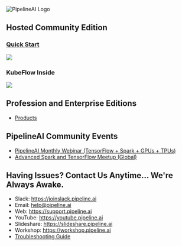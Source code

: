 ![PipelineAI Logo](https://pipeline.ai/assets/img/pipelineai.png)


## Hosted Community Edition

### [Quick Start](https://quickstart.pipeline.ai/community)

![](https://pipeline.ai/assets/img/pipelineai-dark-mode.png)

### KubeFlow Inside

![](https://pipeline.ai/assets/img/pipelineai-banner-kubecon.png)

## Profession and Enterprise Editions
* [Products](https://pipeline.ai/products)

## PipelineAI Community Events
* [PipelineAI Monthly Webinar (TensorFlow + Spark + GPUs + TPUs)](https://webinar.pipeline.ai)
* [Advanced Spark and TensorFlow Meetup (Global)](https://meetup.pipeline.ai)

## Having Issues?  Contact Us Anytime... We're Always Awake.
* Slack:  https://joinslack.pipeline.ai
* Email:  [help@pipeline.ai](mailto:help@pipeline.ai)
* Web:  https://support.pipeline.ai
* YouTube:  https://youtube.pipeline.ai
* Slideshare:  https://slideshare.pipeline.ai
* Workshop:  https://workshop.pipeline.ai
* [Troubleshooting Guide](/docs/troubleshooting)
